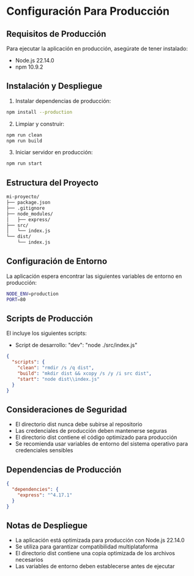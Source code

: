 # Configuración Para Producción

## Requisitos de Producción

Para ejecutar la aplicación en producción, asegúrate de tener instalado:

* Node.js 22.14.0
* npm 10.9.2

## Instalación y Despliegue

1. Instalar dependencias de producción:
```bash
npm install --production
```

2. Limpiar y construir:
```bash
npm run clean
npm run build
```

3. Iniciar servidor en producción:
```bash
npm run start
```

## Estructura del Proyecto

```bash
mi-proyecto/
├── package.json
├── .gitignore
├── node_modules/
│   ├── express/
├── src/
│   └── index.js
└── dist/
    └── index.js
```

## Configuración de Entorno

La aplicación espera encontrar las siguientes variables de entorno en producción:

```bash
NODE_ENV=production
PORT=80
```

## Scripts de Producción

El 
 incluye los siguientes scripts:
* Script de desarrollo: "dev": "node ./src/index.js"

```json
{
  "scripts": {
    "clean": "rmdir /s /q dist",
    "build": "mkdir dist && xcopy /s /y /i src dist",
    "start": "node dist\\index.js"
  }
}
```

## Consideraciones de Seguridad

* El directorio dist
 nunca debe subirse al repositorio
* Las credenciales de producción deben mantenerse seguras
* El directorio dist
 contiene el código optimizado para producción
* Se recomienda usar variables de entorno del sistema operativo para credenciales sensibles

## Dependencias de Producción

```json
{
  "dependencies": {
    "express": "^4.17.1"
  }
}
```

## Notas de Despliegue

* La aplicación está optimizada para producción con Node.js 22.14.0
* Se utiliza 
 para garantizar compatibilidad multiplataforma
* El directorio dist
 contiene una copia optimizada de los archivos necesarios
* Las variables de entorno deben establecerse antes de ejecutar 
